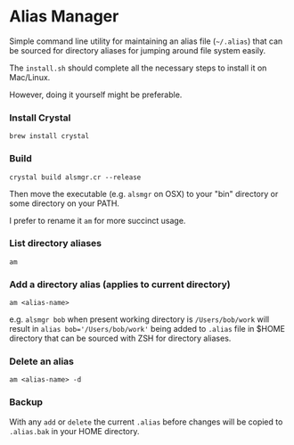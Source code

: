 Alias Manager
=================

Simple command line utility for maintaining an alias file (`~/.alias`) that can
be sourced for directory aliases for jumping around file system easily.

The `install.sh` should complete all the necessary steps to install it on Mac/Linux.

However, doing it yourself might be preferable.


### Install Crystal

`brew install crystal`


### Build

`crystal build alsmgr.cr --release`

Then move the executable (e.g. `alsmgr` on OSX) to your "bin" directory or some directory on your PATH.

I prefer to rename it `am` for more succinct usage.


### List directory aliases

`am`


### Add a directory alias (applies to current directory)

`am <alias-name>`

e.g. `alsmgr bob` when present working directory is `/Users/bob/work`
will result in `alias bob='/Users/bob/work'` being added to `.alias`
file in $HOME directory that can be sourced with ZSH for directory
aliases.


### Delete an alias

`am <alias-name> -d`


### Backup

With any `add` or `delete` the current `.alias` before changes will be copied to `.alias.bak`
in your HOME directory.